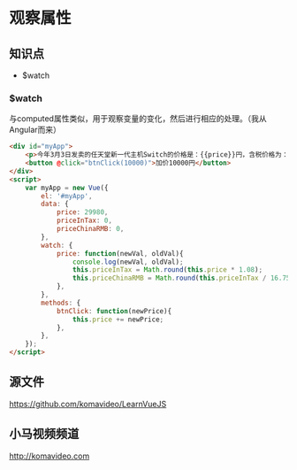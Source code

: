 观察属性
=========

## 知识点

* $watch

### $watch

与computed属性类似，用于观察变量的变化，然后进行相应的处理。（我从Angular而来）

~~~html
<div id="myApp">
    <p>今年3月3日发卖的任天堂新一代主机Switch的价格是：{{price}}円，含税价格为：{{priceInTax}}円，折合人民币为：{{priceChinaRMB}}元。</p>
    <button @click="btnClick(10000)">加价10000円</button>
</div>
<script>
    var myApp = new Vue({
        el: '#myApp',
        data: {
            price: 29980,
            priceInTax: 0,
            priceChinaRMB: 0,
        },
        watch: {
            price: function(newVal, oldVal){
                console.log(newVal, oldVal);
                this.priceInTax = Math.round(this.price * 1.08);
                this.priceChinaRMB = Math.round(this.priceInTax / 16.75);
            },
        },
        methods: {
            btnClick: function(newPrice){
                this.price += newPrice;
            },
        },
    });
</script>
~~~

## 源文件

https://github.com/komavideo/LearnVueJS

## 小马视频频道

http://komavideo.com
